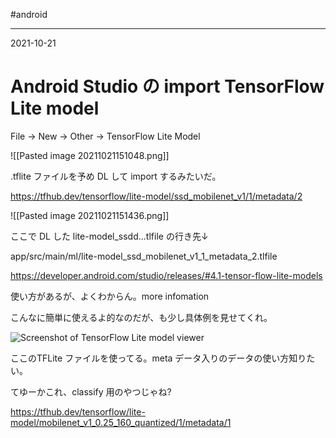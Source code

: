 #android

---
2021-10-21

# Android Studio の import TensorFlow Lite model

File -> New -> Other -> TensorFlow Lite Model

![[Pasted image 20211021151048.png]]

.tflite ファイルを予め DL して import するみたいだ。

https://tfhub.dev/tensorflow/lite-model/ssd_mobilenet_v1/1/metadata/2

![[Pasted image 20211021151436.png]]

ここで DL した lite-model_ssdd...tlfile の行き先↓

app/src/main/ml/lite-model_ssd_mobilenet_v1_1_metadata_2.tlfile


https://developer.android.com/studio/releases/#4.1-tensor-flow-lite-models

使い方があるが、よくわからん。more infomation

こんなに簡単に使えるよ的なのだが、も少し具体例を見せてくれ。

![Screenshot of TensorFlow Lite model viewer](https://developer.android.com/studio/images/write/tf-lite-model-viewer.png)

ここのTFLite ファイルを使ってる。meta データ入りのデータの使い方知りたい。

てゆーかこれ、classify 用のやつじゃね?

https://tfhub.dev/tensorflow/lite-model/mobilenet_v1_0.25_160_quantized/1/metadata/1


